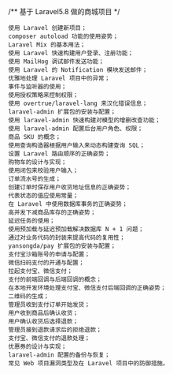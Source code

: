 /** 基于 Laravel5.8 做的商城项目 */

    使用 Laravel 创建新项目；
    composer autoload 功能的使用姿势；
    Laravel Mix 的基本用法；
    使用 Laravel 快速构建用户登录、注册功能；
    使用 MailHog 调试邮件发送功能；
    使用 Laravel 的 Notification 模块发送邮件；
    优雅地处理 Laravel 项目中的异常；
    事件与监听器的使用；
    使用授权策略来控制权限；
    使用 overtrue/laravel-lang 来汉化错误信息；
    laravel-admin 扩展包的安装与配置；
    使用 laravel-admin 快速构建对模型的增删改查功能；
    使用 laravel-admin 配置后台用户角色、权限；
    商品 SKU 的概念；
    使用查询构造器根据用户输入来动态构建查询 SQL；
    设置 Laravel 路由顺序的正确姿势；
    购物车的设计与实现；
    使用闭包来校验用户输入；
    订单流水号的生成；
    创建订单时保存用户收货地址信息的正确姿势；
    代表状态的值应使用常量；
    在 Laravel 中使用数据库事务的正确姿势；
    高并发下减商品库存的正确姿势；
    延迟任务的使用；
    使用预加载与延迟预加载解决数据库 N + 1 问题；
    通过对业务代码的封装来提高代码的复用性；
    yansongda/pay 扩展包的安装与配置；
    支付宝沙箱账号的申请与配置；
    微信扫码支付的开通与配置；
    拉起支付宝、微信支付；
    支付的前端回调与后端回调的概念；
    在本地开发环境处理支付宝、微信支付后端回调的正确姿势；
    二维码的生成；
    管理员收到支付订单开始发货；
    用户收到商品后确认收货；
    用户确认收货后选择退款；
    管理员接到退款请求后的拒绝退款；
    支付宝、微信支付的退款处理；
    优惠券的设计与实现；
    laravel-admin 配置的备份与恢复；
    常见 Web 项目漏洞类型及在 Laravel 项目中的防御措施。


